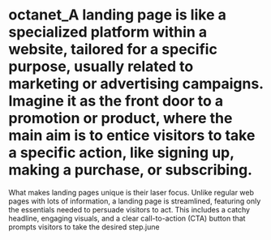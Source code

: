 # octanet_A landing page is like a specialized platform within a website, tailored for a specific purpose, usually related to marketing or advertising campaigns. Imagine it as the front door to a promotion or product, where the main aim is to entice visitors to take a specific action, like signing up, making a purchase, or subscribing.

What makes landing pages unique is their laser focus. Unlike regular web pages with lots of information, a landing page is streamlined, featuring only the essentials needed to persuade visitors to act. This includes a catchy headline, engaging visuals, and a clear call-to-action (CTA) button that prompts visitors to take the desired step.june
